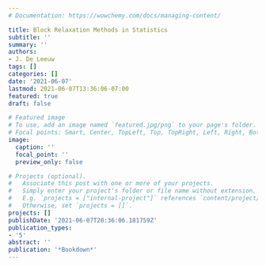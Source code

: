 ```yaml
---
# Documentation: https://wowchemy.com/docs/managing-content/

title: Block Relaxation Methods in Statistics
subtitle: ''
summary: ''
authors:
- J. De Leeuw
tags: []
categories: []
date: '2021-06-07'
lastmod: 2021-06-07T13:36:06-07:00
featured: true
draft: false

# Featured image
# To use, add an image named `featured.jpg/png` to your page's folder.
# Focal points: Smart, Center, TopLeft, Top, TopRight, Left, Right, BottomLeft, Bottom, BottomRight.
image:
  caption: ''
  focal_point: ''
  preview_only: false

# Projects (optional).
#   Associate this post with one or more of your projects.
#   Simply enter your project's folder or file name without extension.
#   E.g. `projects = ["internal-project"]` references `content/project/deep-learning/index.md`.
#   Otherwise, set `projects = []`.
projects: []
publishDate: '2021-06-07T20:36:06.181759Z'
publication_types:
- '5'
abstract: ''
publication: '*Bookdown*'
---
```

